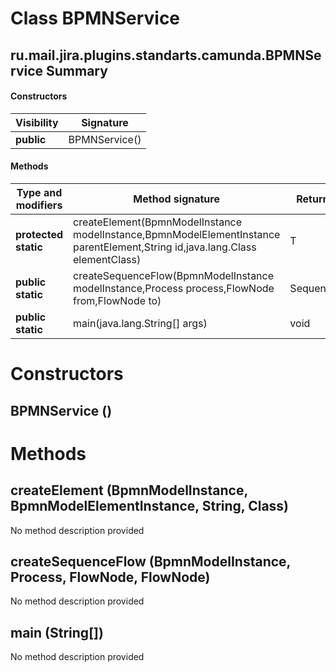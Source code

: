 Class BPMNService
=================
ru.mail.jira.plugins.standarts.camunda.BPMNService
Summary
-------
#### Constructors
| Visibility | Signature     |
| ---------- | ------------- |
| **public** | BPMNService() |
#### Methods
| Type and modifiers   | Method signature                                                                                                                | Return type  |
| -------------------- | ------------------------------------------------------------------------------------------------------------------------------- | ------------ |
| **protected static** | createElement(BpmnModelInstance modelInstance,BpmnModelElementInstance parentElement,String id,java.lang.Class<T> elementClass) | T            |
| **public static**    | createSequenceFlow(BpmnModelInstance modelInstance,Process process,FlowNode from,FlowNode to)                                   | SequenceFlow |
| **public static**    | main(java.lang.String[] args)                                                                                                   | void         |

Constructors
============
BPMNService ()
--------------


Methods
=======
createElement (BpmnModelInstance, BpmnModelElementInstance, String, Class<T>)
-----------------------------------------------------------------------------
No method description provided

createSequenceFlow (BpmnModelInstance, Process, FlowNode, FlowNode)
-------------------------------------------------------------------
No method description provided

main (String[])
---------------
No method description provided


